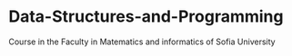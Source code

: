# Data-Structures-and-Programming
Course in the Faculty in Matematics and informatics of Sofia University
